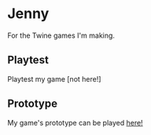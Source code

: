 # Jenny

For the Twine games I'm making.

## Playtest
Playtest my game [not here!]

## Prototype
My game's prototype can be played <a href="https://jenny-lim.github.io/IASC-1P04/prototype/Nicos_Happy_Day.html">here!</a>
